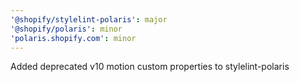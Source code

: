 ```yaml
---
'@shopify/stylelint-polaris': major
'@shopify/polaris': minor
'polaris.shopify.com': minor
---
```


Added deprecated v10 motion custom properties to stylelint-polaris
